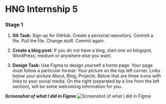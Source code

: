 # HNG Internship 5
### Stage 1

1. **Git Task:** 
Sign up for GitHub. Create a personal repository. Commit a file. Pull the file. Change stuff. Commit again. 

3. **Create a blog post:** 
If you do not have a blog, start one on blogspot, WordPress, medium or anywhere else you want.

2. **Design Task:** 
Use Figma to design yourself a home page. Your page must follow a particular format: Your picture on the top left corner. Links below your picture About, Blog, Projects. Below that are three icons with links to your social media. On the right (separated by a line from the left section), will be some welcoming information for you.

***Screenshot of what I did in Figma*** 
![Screenshot of what I did in Figma]()
